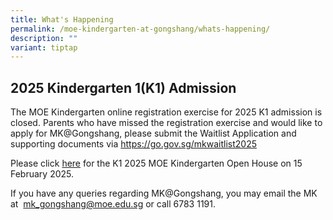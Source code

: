 ```yaml
---
title: What's Happening
permalink: /moe-kindergarten-at-gongshang/whats-happening/
description: ""
variant: tiptap
---
```

<h2>2025 Kindergarten 1(K1) Admission</h2>
<p>The MOE Kindergarten online registration exercise for 2025 K1 admission
is closed. Parents who have missed the registration exercise and would
like to apply for MK@Gongshang, please submit the Waitlist Application
and supporting documents via <a href="https://go.gov.sg/mkwaitlist2025" rel="noopener noreferrer nofollow" target="_blank">https://go.gov.sg/mkwaitlist2025</a>
</p>
<p></p>
<p>Please click <a href="/files/2025 uploads/MK_OPEN_HOUSE_POSTER_2025.pdf" rel="noopener nofollow" target="_blank">here</a> for
the K1 2025 MOE Kindergarten Open House on 15 February 2025.</p>
<p></p>
<p></p>
<p>If you have any queries regarding MK@Gongshang, you may email the MK at&nbsp;
<a href="mailto:mk_gongshang@moe.edu.sg" rel="noopener noreferrer nofollow" target="_blank">mk_gongshang@moe.edu.sg</a>&nbsp;or call 6783 1191.</p>